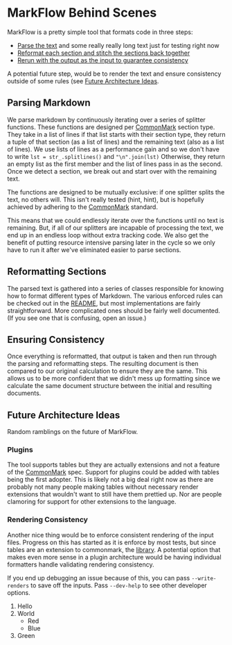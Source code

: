 # MarkFlow Behind Scenes

MarkFlow is a pretty simple tool that formats code in three steps:

* [Parse the text](#parsing-markdown) and some really really long text just for testing
  right now
* [Reformat each section and stitch the sections back together](#reformatting-sections)
* [Rerun with the output as the input to guarantee consistency](#ensuring-consistency)

A potential future step, would be to render the text and ensure consistency outside of
some rules (see [Future Architecture Ideas](#future-architecture-ideas).

## Parsing Markdown

We parse markdown by continuously iterating over a series of splitter functions. These
functions are designed per [CommonMark][commonmark_spec] section type. They take in a
list of lines if that list starts with their section type, they return a tuple of that
section (as a list of lines) and the remaining text (also as a list of lines). We use
lists of lines as a performance gain and so we don't have to write
`lst = str_.splitlines()` and `"\n".join(lst)` Otherwise, they return an empty list as
the first member and the list of lines pass in as the second. Once we detect a section,
we break out and start over with the remaining text.

The functions are designed to be mutually exclusive: if one splitter splits the text, no
others will. This isn't really tested (hint, hint), but is hopefully achieved by
adhering to the [CommonMark][commonmark_spec] standard.

This means that we could endlessly iterate over the functions until no text is
remaining. But, if all of our splitters are incapable of processing the text, we end up
in an endless loop without extra tracking code. We also get the benefit of putting
resource intensive parsing later in the cycle so we only have to run it after we've
eliminated easier to parse sections.

[commonmark_spec]: https://spec.commonmark.org/0.29/

## Reformatting Sections

The parsed text is gathered into a series of classes responsible for knowing how to
format different types of Markdown. The various enforced rules can be checked out in the
[README](README.md), but most implementations are fairly straightforward. More
complicated ones should be fairly well documented. (If you see one that is confusing,
open an issue.)

<!-- ToDo: I think this should change to functions. I'm not sure what benefit we get
from having classes. -->

## Ensuring Consistency

Once everything is reformatted, that output is taken and then run through the parsing
and reformatting steps. The resulting document is then compared to our original
calculation to ensure they are the same. This allows us to be more confident that we
didn't mess up formatting since we calculate the same document structure between the
initial and resulting documents.

## Future Architecture Ideas

Random ramblings on the future of MarkFlow.

### Plugins

The tool supports tables but they are actually extensions and not a feature of the
[CommonMark][commonmark_spec] spec. Support for plugins could be added with tables being
the first adopter. This is likely not a big deal right now as there are probably not
many people making tables without necessary render extensions that wouldn't want to
still have them prettied up. Nor are people clamoring for support for other extensions
to the language.

[commonmark_spec]: https://spec.commonmark.org/0.29/

### Rendering Consistency

Another nice thing would be to enforce consistent rendering of the input files. Progress
on this has started as it is enforce by most tests, but since tables are an extension to
commonmark, the [library][commonmark_pkg]. A potential option that makes even more sense
in a plugin architecture would be having individual formatters handle validating
rendering consistency.

If you end up debugging an issue because of this, you can pass `--write-renders` to save
off the inputs. Pass `--dev-help` to see other developer options.

1. Hello
2. World
   * Red
   * Blue
3. Green

[commonmark_pkg]: https://github.com/readthedocs/commonmark.py
